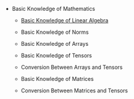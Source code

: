 
* Basic Knowledge of Mathematics

  * [Basic Knowledge of Linear Algebra](https://github.com/pengsihua2023/Deep-Learning-Lecture-Notes-English/blob/main/02.%20Basic%20Mathematics/Basic%20Knowledge%20of%20Linear%20Algebra.md)

  * Basic Knowledge of Norms

  * Basic Knowledge of Arrays

  * Basic Knowledge of Tensors

  * Conversion Between Arrays and Tensors

  * Basic Knowledge of Matrices

  * Conversion Between Matrices and Tensors

